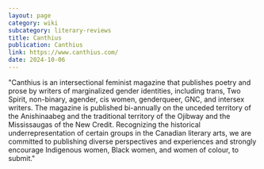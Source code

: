 ```yaml
---
layout: page
category: wiki
subcategory: literary-reviews
title: Canthius
publication: Canthius
link: https://www.canthius.com/
date: 2024-10-06
---
```


"Canthius is an intersectional feminist magazine that publishes poetry and prose by writers of marginalized gender identities, including trans, Two Spirit, non-binary, agender, cis women, genderqueer, GNC, and intersex writers. The magazine is published bi-annually on the unceded territory of the Anishinaabeg and the traditional territory of the Ojibway and the Mississaugas of the New Credit. Recognizing the historical underrepresentation of certain groups in the Canadian literary arts, we are committed to publishing diverse perspectives and experiences and strongly encourage Indigenous women, Black women, and women of colour, to submit."
